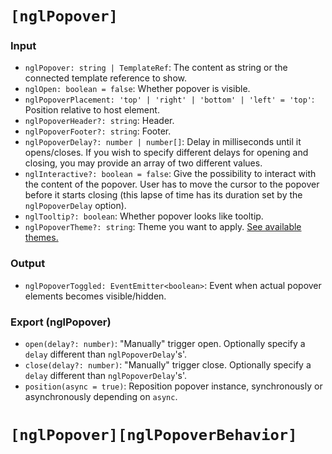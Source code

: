 # `[nglPopover]`

### Input

   * `nglPopover: string | TemplateRef`: The content as string or the connected template reference to show.
   * `nglOpen: boolean = false`: Whether popover is visible.
   * `nglPopoverPlacement: 'top' | 'right' | 'bottom' | 'left' = 'top'`: Position relative to host element.
   * `nglPopoverHeader?: string`: Header.
   * `nglPopoverFooter?: string`: Footer.
   * `nglPopoverDelay?: number | number[]`: Delay in milliseconds until it opens/closes. If you wish to specify different delays for opening and closing, you may provide an array of two different values.
   * `nglInteractive?: boolean = false`: Give the possibility to interact with the content of the popover. User has to move the cursor to the popover before it starts closing (this lapse of time has its duration set by the `nglPopoverDelay` option).
   * `nglTooltip?: boolean`: Whether popover looks like tooltip.
   * `nglPopoverTheme?: string`: Theme you want to apply. [See available themes.](https://www.lightningdesignsystem.com/components/utilities/themes/#flavor-color)

### Output

 * `nglPopoverToggled: EventEmitter<boolean>`: Event when actual popover elements becomes visible/hidden.

### Export (nglPopover)

  * `open(delay?: number)`: "Manually" trigger open. Optionally specify a `delay` different than `nglPopoverDelay`'s'.
  * `close(delay?: number)`: "Manually" trigger close. Optionally specify a `delay` different than `nglPopoverDelay`'s'.
  * `position(async = true)`: Reposition popover instance, synchronously or asynchronously depending on `async`.


# `[nglPopover][nglPopoverBehavior]`
